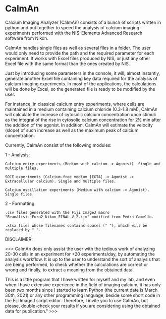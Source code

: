 # CaImAn

Calcium Imaging Analyzer (CaImAn) consists of a bunch of scripts written in python and put together to speed the analysis of calcium imaging experiments performed with the NIS-Elements Advanced Research software from Nikon.

CaImAn handles single files as well as several files in a folder. The user would only need to provide the path and the required parameter for each experiment. It works with Excel files produced by NIS, or just any other Excel file with the same format than the ones created by NIS.

Just by introducing some parameters in the console, it will, almost instantly, generate another Excel file containing key data required for the analysis of calcium imaging experiments. In most of the applications, the calculations will be done by Excel, so the generated file is ready to be modified by the user.

For instance, in classical calcium entry experiments, where cells are maintained in a medium containing calcium chloride (0.3-1.8 mM), CaImAn will calculate the increase of cytosolic calcium concentration upon stimuli as the integral of the rise in cytosolic calcium concentration for 2½ min after the addition of the agonist. In addition, CaImAn will estimate the velocity (slope) of such increase as well as the maximum peak of calcium concentration.

Currently, CaImAn consist of the following modules:

1 - Analysis:

    Calcium entry experiments (Medium with calcium -> Agonist). Single and multiple files.
    
    SOCE experiments (Calcium-free medium [EGTA] -> Agonist -> Extracellular calcium). Single and multiple files.
    
    Calcium oscillation experiments (Medium with calcium -> Agonist). Single files.
    
2 - Formatting:

    .csv files generated with the Fiji ImageJ macro "Reanálisis_Fura2_Nikon_FINAL_V_2.ijm" modified from Pedro Camello.
    
    .xlsx files whose filenames contains spaces (" "), which will be replaced by "_".

DISCLAIMER:

<<< CaImAn does only assist the user with the tedious work of analyzing 20-30 cells in an experiment for +20 experiments/day, by automating the analysis workflow. It is up to the user to understand the sort of analysis that are being performed, to check whether the calculations are correct or wrong and finally, to extract a meaning from the obtained data.

This is a little program that I have written for myself and my lab, and even when I have extensive experience in the field of imaging calcium, it has only been two months since I started to learn Python (the current date is March 30th, 2021) or any other programming language, beside some short code in the Fiji ImageJ script editor. Therefore, I invite you to use CaImAn, but please, double-check your results if you are considering using the obtained data for publication.” >>>
